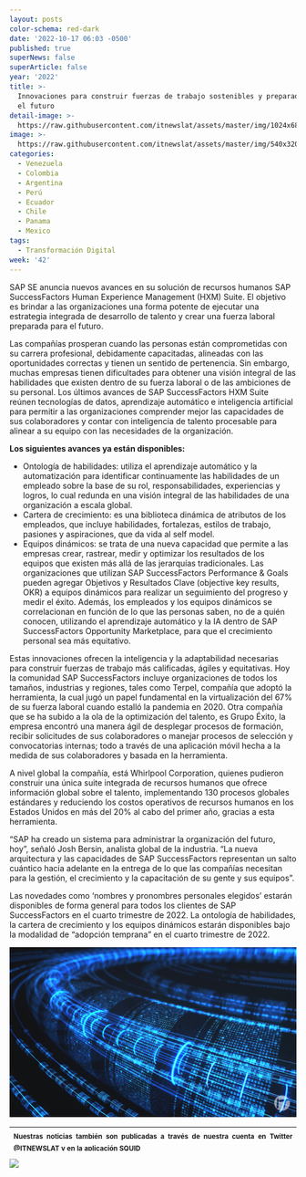 ```yaml
---
layout: posts
color-schema: red-dark
date: '2022-10-17 06:03 -0500'
published: true
superNews: false
superArticle: false
year: '2022'
title: >-
  Innovaciones para construir fuerzas de trabajo sostenibles y preparadas para
  el futuro
detail-image: >-
  https://raw.githubusercontent.com/itnewslat/assets/master/img/1024x680/fibra-optica-digital-g.jpg
image: >-
  https://raw.githubusercontent.com/itnewslat/assets/master/img/540x320/fibra-optica-digital-p.jpg
categories:
  - Venezuela
  - Colombia
  - Argentina
  - Perú
  - Ecuador
  - Chile
  - Panama
  - Mexico
tags:
  - Transformación Digital
week: '42'
---
```

SAP SE anuncia nuevos avances en su solución de recursos humanos SAP SuccessFactors Human Experience Management (HXM) Suite. El objetivo es brindar a las organizaciones una forma potente de ejecutar una estrategia integrada de desarrollo de talento y crear una fuerza laboral preparada para el futuro. 
 
Las compañías prosperan cuando las personas están comprometidas con su carrera profesional, debidamente capacitadas, alineadas con las oportunidades correctas y tienen un sentido de pertenencia. Sin embargo, muchas empresas tienen dificultades para obtener una visión integral de las habilidades que existen dentro de su fuerza laboral o de las ambiciones de su personal. Los últimos avances de SAP SuccessFactors HXM Suite reúnen tecnologías de datos, aprendizaje automático e inteligencia artificial para permitir a las organizaciones comprender mejor las capacidades de sus colaboradores y contar con inteligencia de talento procesable para alinear a su equipo con las necesidades de la organización.
 
**Los siguientes avances ya están disponibles:**
 
- Ontología de habilidades: utiliza el aprendizaje automático y la automatización para identificar continuamente las habilidades de un empleado sobre la base de su rol, responsabilidades, experiencias y logros, lo cual redunda en una visión integral de las habilidades de una organización a escala global.
- Cartera de crecimiento: es una biblioteca dinámica de atributos de los empleados, que incluye habilidades, fortalezas, estilos de trabajo, pasiones y aspiraciones, que da vida al self model.
- Equipos dinámicos: se trata de una nueva capacidad que permite a las empresas crear, rastrear, medir y optimizar los resultados de los equipos que existen más allá de las jerarquías tradicionales. Las organizaciones que utilizan SAP SuccessFactors Performance & Goals pueden agregar Objetivos y Resultados Clave (objective key results, OKR) a equipos dinámicos  para realizar un seguimiento del progreso y medir el éxito. Además, los empleados y los equipos dinámicos se correlacionan en función de lo que las personas saben, no de a quién conocen, utilizando el aprendizaje automático y la IA dentro de SAP SuccessFactors Opportunity Marketplace, para que el crecimiento personal sea más equitativo.
 
Estas innovaciones ofrecen la inteligencia y la adaptabilidad necesarias para construir fuerzas de trabajo más calificadas, ágiles y equitativas. Hoy la comunidad SAP SuccessFactors incluye organizaciones de todos los tamaños, industrias y regiones, tales como Terpel, compañía que adoptó la herramienta, la cual jugó un papel fundamental en la virtualización del 67% de su fuerza laboral cuando estalló la pandemia en 2020. Otra compañía que se ha subido a la ola de la optimización del talento, es Grupo Éxito, la empresa encontró una manera ágil de desplegar procesos de formación, recibir solicitudes de sus colaboradores o manejar procesos de selección y convocatorias internas; todo a través de una aplicación móvil hecha a la medida de sus colaboradores y basada en la herramienta. 
 
A nivel global la compañía, está Whirlpool Corporation, quienes pudieron construir una única suite integrada de recursos humanos que ofrece información global sobre el talento, implementando 130 procesos globales estándares y reduciendo los costos operativos de recursos humanos en los Estados Unidos en más del 20% al cabo del primer año, gracias a esta herramienta.
 
“SAP ha creado un sistema para administrar la organización del futuro, hoy”, señaló Josh Bersin, analista global de la industria. “La nueva arquitectura y las capacidades de SAP SuccessFactors representan un salto cuántico hacia adelante en la entrega de lo que las compañías necesitan para la gestión, el crecimiento y la capacitación de su gente y sus equipos”.
 
Las novedades como ‘nombres y pronombres personales elegidos’ estarán disponibles de forma general para todos los clientes de SAP SuccessFactors en el cuarto trimestre de 2022. La ontología de habilidades, la cartera de crecimiento y los equipos dinámicos estarán disponibles bajo la modalidad de “adopción temprana” en el cuarto trimestre de 2022.

![](https://raw.githubusercontent.com/itnewslat/assets/master/img/540x320/fibra-optica-digital-p.jpg)

<table style="height: 42px;" width="569">
<tbody>
<tr>
<td style="text-align: justify;"><sub><strong>Nuestras noticias también son publicadas a través de nuestra cuenta en Twitter <a href="https://twitter.com/itnewslat?lang=es">@ITNEWSLAT</a> y en la aplicación <a href="https://squidapp.co/en/">SQUID</a></strong></sub></td>
</tr>
</tbody>
</table>

<img src="https://tracker.metricool.com/c3po.jpg?hash=56f88a41e39ab42c063cc51676587a04"/>
